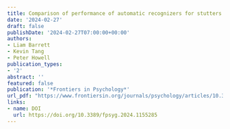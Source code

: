 ```yaml
---
title: Comparison of performance of automatic recognizers for stutters in speech trained with event or interval markers
date: '2024-02-27'
draft: false
publishDate: '2024-02-27T07:00:00+00:00'
authors:
- Liam Barrett
- Kevin Tang
- Peter Howell
publication_types:
- '2'
abstract: ''
featured: false
publication: '*Frontiers in Psychology*'
url_pdf: "https://www.frontiersin.org/journals/psychology/articles/10.3389/fpsyg.2024.1155285/pdf"
links:
- name: DOI
  url: https://doi.org/10.3389/fpsyg.2024.1155285
---
```

